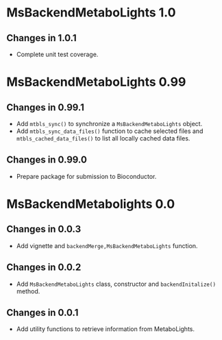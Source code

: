 # MsBackendMetaboLights 1.0

## Changes in 1.0.1

- Complete unit test coverage.

# MsBackendMetaboLights 0.99

## Changes in 0.99.1

- Add `mtbls_sync()` to synchronize a `MsBackendMetaboLights` object.
- Add `mtbls_sync_data_files()` function to cache selected files and
  `mtbls_cached_data_files()` to list all locally cached data files.

## Changes in 0.99.0

- Prepare package for submission to Bioconductor.

# MsBackendMetabolights 0.0

## Changes in 0.0.3

- Add vignette and `backendMerge,MsBackendMetaboLights` function.

## Changes in 0.0.2

- Add `MsBackendMetaboLights` class, constructor and `backendInitalize()`
  method.

## Changes in 0.0.1

- Add utility functions to retrieve information from MetaboLights.
